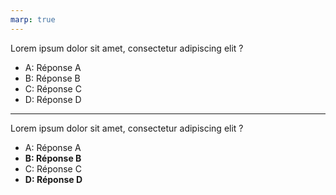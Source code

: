 ```yaml
---
marp: true
---
```


<!--
theme: gaia
size: 16:9
paginate: true
author: L. Delafontaine et V. Guidoux, avec l'aide de GitHub Copilot
title: HEIG-VD MVP Course - TEMPLATE - Quiz
description: Quiz sur le chapitre TEMPLATE pour le cours MVP à la HEIG-VD, Suisse
url: https://heig-vd-mvp-course.github.io/heig-vd-mvp-course/99-ressources-pour-les-personnes-qui-enseignent/QUIZ.html
header: "**TEMPLATE - Quiz**"
footer: "**HEIG-VD** - MVP Course 2024-2025 - CC BY-SA 4.0"
style: |
    :root {
        --color-background: #fff;
        --color-foreground: #333;
        --color-highlight: #f96;
        --color-dimmed: #888;
        --color-headings: #7d8ca3;
    }
    blockquote {
        font-style: italic;
    }
    table {
        width: 100%;
    }
    h1, h2, h3, h4, h5, h6 {
        color: var(--color-headings);
    }
    h2, h3, h4, h5, h6 {
        font-size: 1.5rem;
    }
    h1 a:link, h2 a:link, h3 a:link, h4 a:link, h5 a:link, h6 a:link {
        text-decoration: none;
    }
    section:not(.lead) > p, blockquote {
        text-align: justify;
    }
    section:has(h1) {
        padding: 50px;
    }
    section:has(h1) > header {
        display: none;
    }
    section > header {
        font-size: 50%;
    }
    /* QUIZ */
    section {
        display: grid;
        grid-template-columns: 1fr 1.5fr;
        gap: 2rem;
        align-items: center;
    }
    section ul {
        list-style-type: none;
        padding: 0;
        display: flex;
        flex-direction: column;
        gap: 1rem;
    }
    section ul li {
        padding: 10px;
        border: 2px solid var(--color-headings);
        border-radius: 8px;
        background-color: rgba(125, 140, 163, 0.1);
        font-size: 1.2rem;
        font-weight: bold;
        text-align: center;
    }
    section ul li:has(strong) {
        background-color: rgba(0, 200, 0, 0.2);
        border-color: green;
    }
headingDivider: 6
-->

Lorem ipsum dolor sit amet, consectetur adipiscing elit ?

- A: Réponse A
- B: Réponse B
- C: Réponse C
- D: Réponse D

---

Lorem ipsum dolor sit amet, consectetur adipiscing elit ?

- A: Réponse A
- **B: Réponse B**
- C: Réponse C
- **D: Réponse D**
